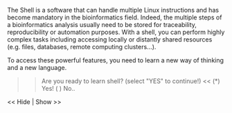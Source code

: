 <script>
console.log("toto")
</script>

<script type="">
    $(function() {
        $(".hideshow").click(function() {
                $(this).parent().find(".exo").toggle();
        });

    })
</script>

<style>
.exo {
  display:none;
}
</style>



The Shell is a software that can handle multiple Linux instructions and has become mandatory in the bioinformatics field. 
Indeed, the multiple steps of a bioinformatics analysis usually need to be stored for traceability, reproducibility or automation purposes. With a shell, you can perform highly complex tasks including accessing locally or distantly shared resources (e.g. files, databases, remote computing clusters...).

To access these powerful features, you need to learn a new way of thinking and a new language.

>>Are you ready to learn shell? (select "YES" to continue!) <<
(*) Yes!
( ) No..




<div class="hideshow"> << Hide | Show >> </div>
<div class="exo">
A test
</div>
